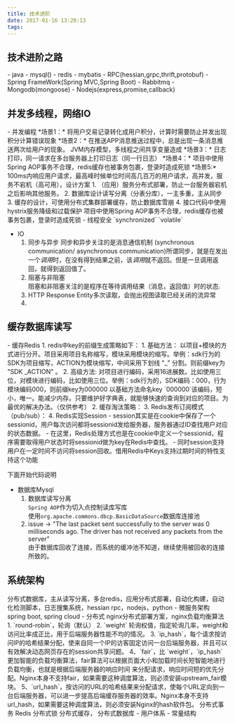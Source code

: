 ```yaml
---
title: 技术进阶
date: 2017-01-16 13:20:13
tags:
---
```

<!--
# 目录
1. [技术栈](#1)
2. [并发多线程，网络IO](#2)
2. [缓存数据库读写](#3)
3. [系统架构](#4)
-->

<h2 id="1">技术进阶之路</h2>  
- java
- mysql()
- redis
- mybatis
- RPC(hessian,grpc,thrift,protobuf)
- Spring FrameWork(Spring MVC,Spring Boot)
- Rabbitmq
- Mongodb(mongoose)
- Nodejs(express,promise,callback)
<!--more-->

<h2 id="2">并发多线程，网络IO</h2>     
- 并发编程     
    *场景1：*  
    将用户交易记录转化成用户积分，计算时需要防止并发出现积分计算错误现象  
    *场景2：*  
    在推送APP消息推送过程中，总是出现一条消息推送两次给用户的现象。  
    JVM内存模型，多线程之间共享变量造成  
    *场景3：*  
    日志打印，同一请求在多台服务器上打印日志（同一行日志）  
    *场景4：*   
    项目中使用Spring AOP事务不合理，redis缓存也被事务包裹，登录时造成死锁  
    *场景5:* 100ms内响应用户请求，最高峰时候单位时间高几百万的用户请求，高并发，服务不宕机（高可用），设计方案
    1. （应用）服务分布式部署，防止一台服务器宕机之后影响其他服务。
    2. 数据库设计读写分离（分表分库），一主多重，主从同步
    3. 缓存的设计，可使用分布式集群部署缓存，防止数据库雪崩
    4. 接口代码中使用hystrix服务降级和过载保护
    项目中使用Spring AOP事务不合理，redis缓存也被事务包裹，登录时造成死锁
- 线程安全   
    `synchronized`
    `volatile`

- IO
  1. 同步与异步
  同步和异步关注的是消息通信机制 (synchronous communication/ asynchronous communication)所谓同步，就是在发出一个*调用*时，在没有得到结果之前，该*调用*就不返回。但是一旦调用返回，就得到返回值了。
  2. 阻塞与非阻塞  
  阻塞和非阻塞关注的是程序在等待调用结果（消息，返回值）时的状态.
  3. HTTP Response Entity多次读取，会抛出视图读取已经关闭的流异常
  4.

<h2 id="3">缓存数据库读写</h2>      
- 缓存Redis   
    1. redis中key的前缀生成策略如下：  
        1. 基础方法：    
        <span>以项目+模块的方式进行分开。项目采用项目名称缩写，模块采用模块的缩写。举例：sdk行为的 SDK为项目缩写，ACTION为模块缩写，中间采用下划线 "_" 分割。则前缀key为 "SDK _ACTION" 。<span>  
        2. 高级方法:    
        <span>对项目进行编码，采用16进展数。比如使用三位，对模块进行编码，比如使用三位。举例：sdk行为的，SDK编码：000，行为模块编码000，则前缀key为000000
    以基础方法命名key</span>    
        `000000`该编码，短小，唯一。能减少内存。只要维护好字典表，就能够快速的查询到对应的项目。为最优的解决办法。（仅供参考）    
    2. 缓存淘汰策略：
    3. Redis发布订阅模式（pub/sub）：
    4. Redis实现Session
    - session其实是在cookie中保存了一个sessionid，用户每次访问都将sessionid发给服务器，服务器通过ID查找用户对应的状态数据。
    - 在这里，Redis处理方式也是在cookie中定义一个sessionid，程序需要取得用户状态时将sessionid做为key在Redis中查找。
    - 同时session支持用户在一定时间不访问将session回收。借用Redis中Keys支持过期时间的特性支持这个功能

下面开始代码说明
- 数据库Mysql    
    1. 数据库读写分离  
    `Spring AOP`作为切入点控制读库写库   
    使用`org.apache.commons.dbcp.BasicDataSource`数据库连接池
    2. issue -> "The last packet sent successfully to the server was 0 milliseconds ago. The driver has not received any packets from the server"   
    由于数据库回收了连接，而系统的缓冲池不知道，继续使用被回收的连接所致的。

<h2 id="4">系统架构</h2>  
分布式数据库，主从读写分离，多台redis，应用分布式部署，自动化构建，自动化检测脚本，日志搜集系统，hessian rpc，nodejs，python
- 微服务架构
spring boot, spring cloud  
- 分布式
nginx分布式部署方案，nginx负载均衡算法
    1. `round-robin`，轮询（默认）
    2. `weight` 轮询权值，指定轮询几率，weight和访问比率成正比，用于后端服务器性能不均的情况。
    3. `ip_hash`，每个请求按访问IP的哈希结果分配，使来自同一个IP的访客固定访问一台后端服务器，并且可以有效解决动态网页存在的session共享问题。
    4、`fair`，比 `weight`，`ip_hash`更加智能的负载均衡算法，fair算法可以根据页面大小和加载时间长短智能地进行负载均衡，也就是根据后端服务器的响应时间 来分配请求，响应时间短的优先分配。Nginx本身不支持fair，如果需要这种调度算法，则必须安装upstream_fair模块。
    5、`url_hash`，按访问的URL的哈希结果来分配请求，使每个URL定向到一台后端服务器，可以进一步提高后端缓存服务器的效率。Nginx本身不支持url_hash，如果需要这种调度算法，则必须安装Nginx的hash软件包。
分布式事务
    Redis
分布式锁
分布式缓存，
分布式数据库
- 用户体系
- 常量结构
